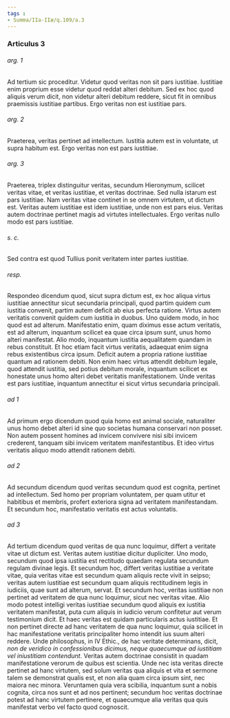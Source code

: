 ```yaml
---
tags : 
- Summa/IIa-IIæ/q.109/a.3
---
```


### Articulus 3

###### arg. 1
Ad tertium sic proceditur. Videtur quod veritas non sit pars iustitiae. Iustitiae enim proprium esse videtur quod reddat alteri debitum. Sed ex hoc quod aliquis verum dicit, non videtur alteri debitum reddere, sicut fit in omnibus praemissis iustitiae partibus. Ergo veritas non est iustitiae pars.

###### arg. 2
Praeterea, veritas pertinet ad intellectum. Iustitia autem est in voluntate, ut supra habitum est. Ergo veritas non est pars iustitiae.

###### arg. 3
Praeterea, triplex distinguitur veritas, secundum Hieronymum, scilicet veritas vitae, et veritas iustitiae, et veritas doctrinae. Sed nulla istarum est pars iustitiae. Nam veritas vitae continet in se omnem virtutem, ut dictum est. Veritas autem iustitiae est idem iustitiae, unde non est pars eius. Veritas autem doctrinae pertinet magis ad virtutes intellectuales. Ergo veritas nullo modo est pars iustitiae.

###### s. c.
Sed contra est quod Tullius ponit veritatem inter partes iustitiae.

###### resp.
Respondeo dicendum quod, sicut supra dictum est, ex hoc aliqua virtus iustitiae annectitur sicut secundaria principali, quod partim quidem cum iustitia convenit, partim autem deficit ab eius perfecta ratione. Virtus autem veritatis convenit quidem cum iustitia in duobus. Uno quidem modo, in hoc quod est ad alterum. Manifestatio enim, quam diximus esse actum veritatis, est ad alterum, inquantum scilicet ea quae circa ipsum sunt, unus homo alteri manifestat. Alio modo, inquantum iustitia aequalitatem quandam in rebus constituit. Et hoc etiam facit virtus veritatis, adaequat enim signa rebus existentibus circa ipsum. Deficit autem a propria ratione iustitiae quantum ad rationem debiti. Non enim haec virtus attendit debitum legale, quod attendit iustitia, sed potius debitum morale, inquantum scilicet ex honestate unus homo alteri debet veritatis manifestationem. Unde veritas est pars iustitiae, inquantum annectitur ei sicut virtus secundaria principali.

###### ad 1
Ad primum ergo dicendum quod quia homo est animal sociale, naturaliter unus homo debet alteri id sine quo societas humana conservari non posset. Non autem possent homines ad invicem convivere nisi sibi invicem crederent, tanquam sibi invicem veritatem manifestantibus. Et ideo virtus veritatis aliquo modo attendit rationem debiti.

###### ad 2
Ad secundum dicendum quod veritas secundum quod est cognita, pertinet ad intellectum. Sed homo per propriam voluntatem, per quam utitur et habitibus et membris, profert exteriora signa ad veritatem manifestandam. Et secundum hoc, manifestatio veritatis est actus voluntatis.

###### ad 3
Ad tertium dicendum quod veritas de qua nunc loquimur, differt a veritate vitae ut dictum est. Veritas autem iustitiae dicitur dupliciter. Uno modo, secundum quod ipsa iustitia est rectitudo quaedam regulata secundum regulam divinae legis. Et secundum hoc, differt veritas iustitiae a veritate vitae, quia veritas vitae est secundum quam aliquis recte vivit in seipso; veritas autem iustitiae est secundum quam aliquis rectitudinem legis in iudiciis, quae sunt ad alterum, servat. Et secundum hoc, veritas iustitiae non pertinet ad veritatem de qua nunc loquimur, sicut nec veritas vitae. Alio modo potest intelligi veritas iustitiae secundum quod aliquis ex iustitia veritatem manifestat, puta cum aliquis in iudicio verum confitetur aut verum testimonium dicit. Et haec veritas est quidam particularis actus iustitiae. Et non pertinet directe ad hanc veritatem de qua nunc loquimur, quia scilicet in hac manifestatione veritatis principaliter homo intendit ius suum alteri reddere. Unde philosophus, in IV Ethic., de hac veritate determinans, dicit, *non de veridico in confessionibus dicimus, neque quaecumque ad iustitiam vel iniustitiam contendunt*. Veritas autem doctrinae consistit in quadam manifestatione verorum de quibus est scientia. Unde nec ista veritas directe pertinet ad hanc virtutem, sed solum veritas qua aliquis et vita et sermone talem se demonstrat qualis est, et non alia quam circa ipsum sint, nec maiora nec minora. Veruntamen quia vera scibilia, inquantum sunt a nobis cognita, circa nos sunt et ad nos pertinent; secundum hoc veritas doctrinae potest ad hanc virtutem pertinere, et quaecumque alia veritas qua quis manifestat verbo vel facto quod cognoscit.

